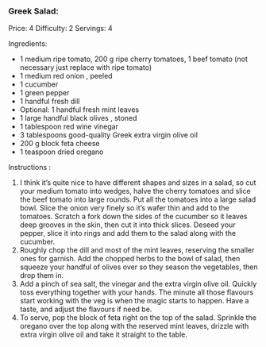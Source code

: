 ### Greek Salad:  ###
Price: 4
Difficulty: 2
Servings: 4

Ingredients:

- 1 medium ripe tomato, 200 g ripe cherry tomatoes, 1 beef tomato (not necessary just replace with ripe tomato)
- 1 medium red onion , peeled
- 1 cucumber
- 1 green pepper
- 1 handful fresh dill
- Optional: 1 handful fresh mint leaves
- 1 large handful black olives , stoned
- 1 tablespoon red wine vinegar
- 3 tablespoons good-quality Greek extra virgin olive oil
- 200 g block feta cheese
- 1 teaspoon dried oregano

Instructions :

1. I think it’s quite nice to have different shapes and sizes in a salad, so cut your medium tomato into wedges, halve the cherry tomatoes and slice the beef tomato into large rounds. Put all the tomatoes into a large salad bowl. Slice the onion very finely so it’s wafer thin and add to the tomatoes. Scratch a fork down the sides of the cucumber so it leaves deep grooves in the skin, then cut it into thick slices. Deseed your pepper, slice it into rings and add them to the salad along with the cucumber.
2. Roughly chop the dill and most of the mint leaves, reserving the smaller ones for garnish. Add the chopped herbs to the bowl of salad, then squeeze your handful of olives over so they season the vegetables, then drop them in.
3. Add a pinch of sea salt, the vinegar and the extra virgin olive oil. Quickly toss everything together with your hands. The minute all those flavours start working with the veg is when the magic starts to happen. Have a taste, and adjust the flavours if need be.
4. To serve, pop the block of feta right on the top of the salad. Sprinkle the oregano over the top along with the reserved mint leaves, drizzle with extra virgin olive oil and take it straight to the table.